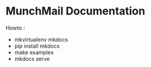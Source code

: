 # MunchMail Documentation

Howto :

* mkvirtualenv mkdocs
* pip install mkdocs
* make examples
* mkdocs serve
